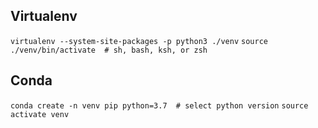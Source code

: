 ## Virtualenv
```virtualenv --system-site-packages -p python3 ./venv```
```source ./venv/bin/activate  # sh, bash, ksh, or zsh```
 
## Conda
```conda create -n venv pip python=3.7  # select python version```
```source activate venv```
